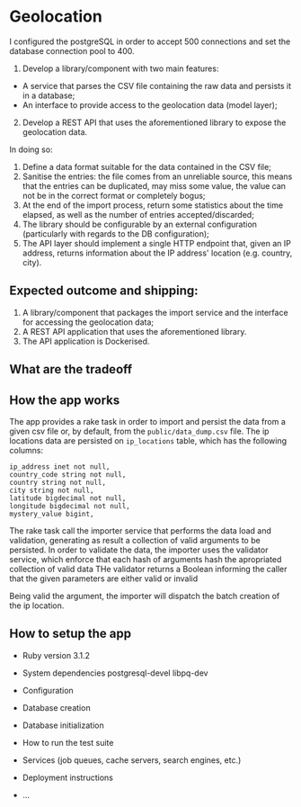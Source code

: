 # Geolocation

I configured the postgreSQL in order to accept 500 connections and set the
database connection pool to 400.

1. Develop a library/component with two main features:
  * A service that parses the CSV file containing the raw data and persists it in a database;
  * An interface to provide access to the geolocation data (model layer);
2. Develop a REST API that uses the aforementioned library to expose the geolocation data.

In doing so:

1. Define a data format suitable for the data contained in the CSV file;
2. Sanitise the entries: the file comes from an unreliable source, this means
   that the entries can be duplicated, may miss some value, the value can not
   be in the correct format or completely bogus;
3. At the end of the import process, return some statistics about the time
   elapsed, as well as the number of entries accepted/discarded;
4. The library should be configurable by an external configuration
   (particularly with regards to the DB configuration);
5. The API layer should implement a single HTTP endpoint that, given an IP
   address, returns information about the IP address' location (e.g. country,
   city).

## Expected outcome and shipping:

1. A library/component that packages the import service and the interface for
   accessing the geolocation data;
2. A REST API application that uses the aforementioned library.
3. The API application is Dockerised.

## What are the tradeoff

## How the app works

The app provides a rake task in order to import and persist the data from a given csv file or, by default, from the `public/data_dump.csv` file.
The ip locations data are persisted on `ip_locations` table, which has the following columns:
```
ip_address inet not null,
country_code string not null,
country string not null,
city string not null,
latitude bigdecimal not null,
longitude bigdecimal not null,
mystery_value bigint,
```

The rake task call the importer service that performs the data load and validation, generating as result a collection of valid arguments to be persisted.
In order to validate the data, the importer uses the validator service, which enforce that each hash of arguments hash the apropriated collection of valid data
THe validator returns a Boolean informing the caller that the given parameters are either valid or invalid

Being valid the argument, the importer will dispatch the batch creation of the ip location.

## How to setup the app

* Ruby version
3.1.2

* System dependencies
postgresql-devel
libpq-dev

* Configuration

* Database creation

* Database initialization

* How to run the test suite

* Services (job queues, cache servers, search engines, etc.)

* Deployment instructions

* ...
